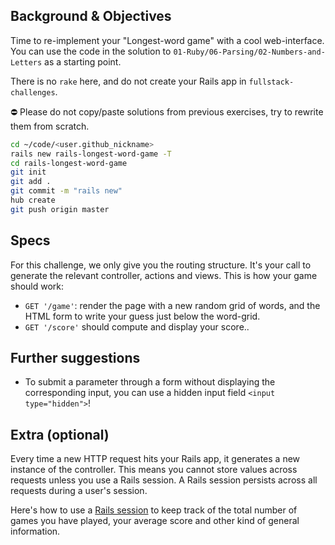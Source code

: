 ## Background & Objectives

Time to re-implement your "Longest-word game" with a cool web-interface. You can use the code in the solution to `01-Ruby/06-Parsing/02-Numbers-and-Letters` as a starting point.

There is no `rake` here, and do not create your Rails app in `fullstack-challenges`.

⛔️ Please do not copy/paste solutions from previous exercises, try to rewrite them from scratch.

```bash
cd ~/code/<user.github_nickname>
rails new rails-longest-word-game -T
cd rails-longest-word-game
git init
git add .
git commit -m "rails new"
hub create
git push origin master
```

## Specs

For this challenge, we only give you the routing structure. It's your call to generate the relevant controller, actions and views.
This is how your game should work:

- `GET '/game'`: render the page with a new random grid of words, and the HTML form to write your guess just below the word-grid.
- `GET '/score'` should compute and display your score..

## Further suggestions

- To submit a parameter through a form without displaying the corresponding input, you can use a hidden input field `<input type="hidden">`!

## Extra (optional)

Every time a new HTTP request hits your Rails app, it generates a new instance of the controller. This means you cannot store values across requests unless you use a Rails session. A Rails session persists across all requests during a user's session.

Here's how to use a [Rails session](http://guides.rubyonrails.org/action_controller_overview.html#session) to keep track of the total number of games you have played, your average score and other kind of general information.
